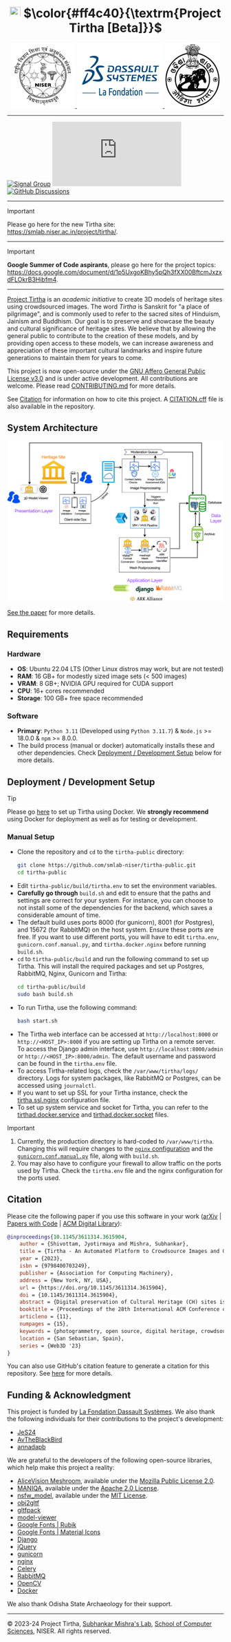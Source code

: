 <h1 align="center">
    <picture>
        <source srcset="https://raw.githubusercontent.com/smlab-niser/tirtha-public/main/media/images/tirtha-logo-dark.webp" media="(prefers-color-scheme: dark)">
        <img src="https://raw.githubusercontent.com/smlab-niser/tirtha-public/main/media/images/tirtha-logo-light.webp" width=25 height=25>
        </picture>
    $\color{#ff4c40}{\textrm{Project Tirtha [Beta]}}$
    <!-- Project Tirtha [Beta] -->
</h1>

<div align="center">
    <a href="https://www.niser.ac.in" target="_blank">
        <picture>
            <source srcset="./media/images/niser-logo-dark.webp" media="(prefers-color-scheme: dark)">
            <img src="./media/images/niser-logo-light.webp" width=150 height=150>
        </picture>
    </a>
    <a href="https://www.lafondation3ds.org/" target="_blank">
        <picture>
            <source srcset="./media/images/lfds-logo-dark.webp" media="(prefers-color-scheme: dark)">
            <img src="./media/images/lfds-logo-light.webp" width=200 height=150>
        </picture>
    </a>
    <a href="https://odisha.gov.in/explore-odisha/state-archaeology" target="_blank">
        <picture>
            <source srcset="./media/images/odisha-logo-dark.webp" media="(prefers-color-scheme: dark)">
            <img src="./media/images/odisha-logo-light.webp" width=130 height=150>
        </picture>
    </a>
</div>

---

[![Signal Group](https://img.shields.io/badge/Signal-%23039BE5.svg?&style=for-the-badge&logo=Signal&logoColor=white)](https://signal.group/#CjQKIN_Ry9rBYUZJn8pLEkfWMAkZvO2FGopPalXsWPMZauXyEhBT1GdJYb5C_PJV0qE5VTLj) [![Element Chat Room](https://img.shields.io/matrix/tirtha%3Amatrix.org?style=for-the-badge&logo=element)](https://matrix.to/#/#tirtha:matrix.org) [![GitHub Discussions](https://img.shields.io/github/discussions/smlab-niser/tirtha-public?style=for-the-badge&logo=github)](https://github.com/smlab-niser/tirtha-public/discussions)

---

> [!important]
> Please go here for the new Tirtha site: https://smlab.niser.ac.in/project/tirtha/.

---

> [!important]
> **Google Summer of Code aspirants**, please go here for the project topics: https://docs.google.com/document/d/1p5UxgoKBhy5pQh3fXX00BftcmJxzxdFLOkrB3Hibfm4.

---
[Project Tirtha](https://smlab.niser.ac.in/project/tirtha/) is an *academic initiative* to create
3D models of heritage sites using crowdsourced images. The word *Tirtha* is Sanskrit
for "a place of pilgrimage", and is commonly used to refer to the sacred sites of
Hinduism, Jainism and Buddhism. Our goal is to preserve and showcase the beauty and cultural 
significance of heritage sites. We believe that by allowing the general public to contribute to
the creation of these models, and by providing open access to these models, we can
increase awareness and appreciation of these important cultural landmarks and inspire
future generations to maintain them for years to come.

This project is now open-source under the [GNU Affero General Public License v3.0](./LICENSE)
and is under active development. All contributions are welcome. Please read
[CONTRIBUTING.md](./CONTRIBUTING.md) for more details.

See [Citation](#citation) for information on how to cite this project. A 
[CITATION.cff](./CITATION.cff) file is also available in the repository.

## System Architecture

<picture>
    <source srcset="./media/images/architecture-dark.webp" media="(prefers-color-scheme: dark)">
    <img src="./media/images/architecture-light.webp" alt="Tirtha Broad Architecture">
</picture>

[See the paper](#citation) for more details.

## Requirements
### Hardware
* **OS**: Ubuntu 22.04 LTS (Other Linux distros may work, but are not tested)
* **RAM**: 16 GB+ for modestly sized image sets (< 500 images)
* **VRAM**: 8 GB+; NVIDIA GPU required for CUDA support
* **CPU**: 16+ cores recommended
* **Storage**: 100 GB+ free space recommended

### Software
* **Primary**: `Python 3.11` (Developed using `Python 3.11.7`) & `Node.js` >= 18.0.0 & `npm` >= 8.0.0.
* The build process (manual or docker) automatically installs these and other dependencies. Check [Deployment / Development Setup](#deployment--development-setup) below for more details.

## Deployment / Development Setup

> [!tip]
> Please go [here](https://github.com/smlab-niser/tirtha-docker) to set up Tirtha using Docker.
> We **strongly recommend** using Docker for deployment as well as for testing or development.

### Manual Setup
* Clone the repository and `cd` to the `tirtha-public` directory:
    ```sh
    git clone https://github.com/smlab-niser/tirtha-public.git
    cd tirtha-public
    ```
* Edit `tirtha-public/build/tirtha.env` to set the environment variables.
* **Carefully go through** `build.sh` and edit to ensure that the paths and settings are correct for your system. For instance, you can choose to not install some of the dependencies for the backend, which saves a considerable amount of time.
* The default build uses ports 8000 (for gunicorn), 8001 (for Postgres), and 15672 (for RabbitMQ) on the host system. Ensure these ports are free. If you want to use different ports, you will have to edit `tirtha.env`, `gunicorn.conf.manual.py`, and `tirtha.docker.nginx` before running `build.sh`.
* `cd` to `tirtha-public/build` and run the following command to set up Tirtha. This will install the required packages and set up Postgres, RabbitMQ, Nginx, Gunicorn and Tirtha:
    ```bash
    cd tirtha-public/build
    sudo bash build.sh
    ```
* To run Tirtha, use the following command:
    ```bash
    bash start.sh
    ```
* The Tirtha web interface can be accessed at `http://localhost:8000` or `http://<HOST_IP>:8000` if you are setting up Tirtha on a remote server. To access the Django admin interface, use `http://localhost:8000/admin` or `http://<HOST_IP>:8000/admin`. The default username and password can be found in the `tirtha.env` file.
* To access Tirtha-related logs, check the `/var/www/tirtha/logs/` directory. Logs for system packages, like RabbitMQ or Postgres, can be accessed using `journalctl`.
* If you want to set up SSL for your Tirtha instance, check the [tirtha.ssl.nginx](https://github.com/smlab-niser/tirtha-public/blob/main/tirtha_bk/config/tirtha.ssl.nginx) configuration file.
* To set up system service and socket for Tirtha, you can refer to the [tirthad.docker.service](https://github.com/smlab-niser/tirtha-public/blob/main/tirtha_bk/config/tirthad.docker.service) and [tirthad.docker.socket](https://github.com/smlab-niser/tirtha-public/blob/main/tirtha_bk/config/tirthad.docker.socket) files.

> [!important]
> 1. Currently, the production directory is hard-coded to `/var/www/tirtha`.
> Changing this will require changes to the [`nginx` configuration](https://github.com/smlab-niser/tirtha-public/blob/main/tirtha_bk/config/tirtha.docker.nginx) and the [`gunicorn.conf.manual.py`](https://github.com/smlab-niser/tirtha-public/blob/main/tirtha_bk/gunicorn/gunicorn.conf.manual.py) file, along with `build.sh`.
> 2. You may also have to configure your firewall to allow traffic on the ports used by Tirtha. Check the `tirtha.env` file and the nginx configuration for the ports used.

## Citation
Please cite the following paper if you use this software in your work ([arXiv](https://arxiv.org/abs/2308.01246) | [Papers with Code](https://paperswithcode.com/paper/tirtha-an-automated-platform-to-crowdsource) | [ACM Digital Library](https://dl.acm.org/doi/10.1145/3611314.3615904)):
```bibtex
@inproceedings{10.1145/3611314.3615904,
    author = {Shivottam, Jyotirmaya and Mishra, Subhankar},
    title = {Tirtha - An Automated Platform to Crowdsource Images and Create 3D Models of Heritage Sites},
    year = {2023},
    isbn = {9798400703249},
    publisher = {Association for Computing Machinery},
    address = {New York, NY, USA},
    url = {https://doi.org/10.1145/3611314.3615904},
    doi = {10.1145/3611314.3615904},
    abstract = {Digital preservation of Cultural Heritage (CH) sites is crucial to protect them against damage from natural disasters or human activities. Creating 3D models of CH sites has become a popular method of digital preservation thanks to advancements in computer vision and photogrammetry. However, the process is time-consuming, expensive, and typically requires specialized equipment and expertise, posing challenges in resource-limited developing countries. Additionally, the lack of an open repository for 3D models hinders research and public engagement with their heritage. To address these issues, we propose Tirtha, a web platform for crowdsourcing images of CH sites and creating their 3D models. Tirtha utilizes state-of-the-art Structure from Motion (SfM) and Multi-View Stereo (MVS) techniques. It is modular, extensible and cost-effective, allowing for the incorporation of new techniques as photogrammetry advances. Tirtha is accessible through a web interface at https://smlab.niser.ac.in/project/tirtha/ and can be deployed on-premise or in a cloud environment. In our case studies, we demonstrate the pipeline’s effectiveness by creating 3D models of temples in Odisha, India, using crowdsourced images. These models are available for viewing, interaction, and download on the Tirtha website. Our work aims to provide a dataset of crowdsourced images and 3D reconstructions for research in computer vision, heritage conservation, and related domains. Overall, Tirtha is a step towards democratizing digital preservation, primarily in resource-limited developing countries.},
    booktitle = {Proceedings of the 28th International ACM Conference on 3D Web Technology},
    articleno = {11},
    numpages = {15},
    keywords = {photogrammetry, open source, digital heritage, crowdsourcing, 3D dataset},
    location = {San Sebastian, Spain},
    series = {Web3D '23}
}
```
You can also use GitHub's citation feature to generate a citation for this repository. See [here](https://docs.github.com/en/repositories/managing-your-repositorys-settings-and-features/customizing-your-repository/about-citation-files) for more details.

## Funding & Acknowledgment
This project is funded by [La Fondation Dassault Systèmes](https://www.lafondation3ds.org/). We also thank the following individuals for their contributions to the project's development:
- [JeS24](https://github.com/JeS24)
- [AvTheBlackBird](https://github.com/AvTheBlackBird)
- [annadapb](https://github.com/annadapb)

We are grateful to the developers of the following open-source libraries, which help make this project a reality:
- [AliceVision Meshroom](https://github.com/alicevision/Meshroom/), available under the [Mozilla Public License 2.0](https://github.com/alicevision/Meshroom/blob/develop/LICENSE-MPL2.md).
- [MANIQA](https://github.com/IIGROUP/MANIQA), available under the [Apache 2.0 License](https://github.com/IIGROUP/MANIQA/blob/master/LICENSE).
- [nsfw_model](https://github.com/GantMan/nsfw_model), available under the [MIT License](https://github.com/GantMan/nsfw_model/blob/master/LICENSE.md).
- [obj2gltf](https://github.com/CesiumGS/obj2gltf)
- [gltfpack](https://github.com/zeux/meshoptimizer)
- [model-viewer](https://github.com/google/model-viewer)
- [Google Fonts | Rubik](https://github.com/googlefonts/rubik)
- [Google Fonts | Material Icons](https://github.com/google/material-design-icons)
- [Django](https://github.com/django/django)
- [jQuery](https://github.com/jquery/jquery)
- [gunicorn](https://github.com/benoitc/gunicorn)
- [nginx](https://github.com/nginx/nginx)
- [Celery](https://github.com/celery/celery)
- [RabbitMQ](https://github.com/rabbitmq)
- [OpenCV](https://github.com/opencv/opencv)
- [Docker](https://github.com/docker)

We also thank Odisha State Archaeology for their support.

---

&copy; 2023-24 Project Tirtha,
[Subhankar Mishra's Lab](https://www.niser.ac.in/~smishra/),
[School of Computer Sciences](https://oldsite.niser.ac.in/scps/), NISER.
All rights reserved.
